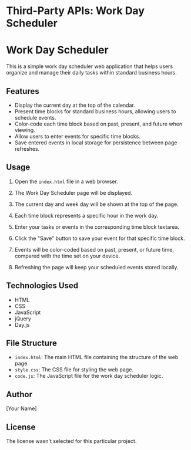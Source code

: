 # Third-Party APIs: Work Day Scheduler

# Work Day Scheduler

This is a simple work day scheduler web application that helps users organize and manage their daily tasks within standard business hours.

## Features

- Display the current day at the top of the calendar.
- Present time blocks for standard business hours, allowing users to schedule events.
- Color-code each time block based on past, present, and future when viewing.
- Allow users to enter events for specific time blocks.
- Save entered events in local storage for persistence between page refreshes.

## Usage

1. Open the `index.html` file in a web browser.

2. The Work Day Scheduler page will be displayed.

3. The current day and week day will be shown at the top of the page.

4. Each time block represents a specific hour in the work day.

5. Enter your tasks or events in the corresponding time block textarea.

6. Click the "Save" button to save your event for that specific time block.

7. Events will be color-coded based on past, present, or future time, compared with the time set on your device.

8. Refreshing the page will keep your scheduled events stored locally.

## Technologies Used

- HTML
- CSS
- JavaScript
- jQuery
- Day.js

## File Structure

- `index.html`: The main HTML file containing the structure of the web page.
- `style.css`: The CSS file for styling the web page.
- `code.js`: The JavaScript file for the work day scheduler logic.

## Author

[Your Name]

## License

The license wasn't selected for this particular project.

